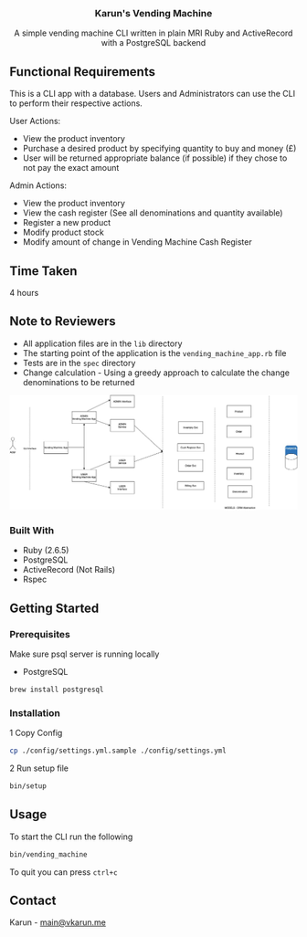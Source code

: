 <!-- PROJECT LOGO -->
<br />
<p align="center">
  <h3 align="center">Karun's Vending Machine</h3>

  <p align="center">
    A simple vending machine CLI written in plain MRI Ruby and ActiveRecord with a PostgreSQL backend
  </p>
</p>


<!-- ABOUT THE PROJECT -->
## Functional Requirements

This is a CLI app with a database. Users and Administrators can use the CLI to perform their respective actions.

User Actions:
* View the product inventory
* Purchase a desired product by specifying quantity to buy and money (£)
* User will be returned appropriate balance (if possible) if they chose to not pay the exact amount


Admin Actions:
* View the product inventory
* View the cash register (See all denominations and quantity available)
* Register a new product
* Modify product stock
* Modify amount of change in Vending Machine Cash Register

<!-- TIME TAKEN -->
## Time Taken
4 hours

<!-- REVIEWERS -->
## Note to Reviewers
* All application files are in the `lib` directory
* The starting point of the application is the `vending_machine_app.rb` file
* Tests are in the `spec` directory
* Change calculation - Using a greedy approach to calculate the change denominations to be returned


![vending_machine](vending_machine.jpg "Structure of Vanding Machine")


### Built With
* Ruby (2.6.5)
* PostgreSQL
* ActiveRecord (Not Rails)
* Rspec


<!-- GETTING STARTED -->
## Getting Started

### Prerequisites
Make sure psql server is running locally
* PostgreSQL
```sh
brew install postgresql
```

### Installation

1 Copy Config
```sh
cp ./config/settings.yml.sample ./config/settings.yml
```

2 Run setup file
```sh
bin/setup
```



<!-- USAGE EXAMPLES -->
## Usage

To start the CLI run the following 
```sh
bin/vending_machine
```

To quit you can press `ctrl+c`

<!-- CONTACT -->
## Contact

Karun - main@vkarun.me

